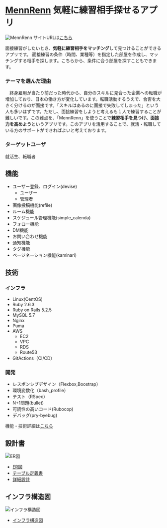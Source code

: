 # [MennRenn](https://mennrenn.com/) 気軽に練習相手探せるアプリ
![MennRenn](https://user-images.githubusercontent.com/85982768/136354125-26e12710-2c20-4147-a08f-d88027a6e85a.gif)
サイトURLは[こちら](https://mennrenn.com/)

面接練習がしたいとき、**気軽に練習相手をマッチング**して見つけることができるアプリです。
面接練習の条件（時間、業種等）を指定した部屋を作成し、マッチングする相手を探します。こちらから、条件に合う部屋を探すこともできます。


### テーマを選んだ理由
　終身雇用が当たり前だった時代から、自分のスキルに見合った企業への転職が増加しており、日本の働き方が変化しています。転職活動するうえで、合否を大きく分けるのが面接です。「スキルはあるのに面接で失敗してしまった」という人も多いはずです。ただし、面接練習をしようと考えるも１人で練習することが難しいです。この難点を、「MennRenn」を使うことで**練習相手を見つけ、面接力を高めよう**というアプリです。このアプリを活用することで、就活・転職している方のサポートができればよいと考えております。
 
### ターゲットユーザ
就活生、転職者

## 機能
- ユーザー登録、ログイン(devise)
  - ユーザー
  - 管理者
- 画像投稿機能(refile)
- ルーム機能
- スケジュール管理機能(simple_calenda)
- フォロー機能
- DM機能
- お問い合わせ機能
- 通知機能
- タグ機能
- ページネーション機能(kaminari)

## 技術
### インフラ
- Linux(CentOS)
- Ruby 2.6.3
- Ruby on Rails 5.2.5
- MySQL 5.7
- Nginx
- Puma
- AWS
  - EC2
  - VPC
  - RDS
  - Route53
- GitActions（CI/CD）

### 開発
- レスポンシブデザイン（Flexbox,Boostrap）
- 環境変数化（bash_profile）
- テスト（RSpec）
- N+1問題(bullet)
- 可読性の高いコード(Rubocop)
- デバッグ(pry-byebug)

機能・技術詳細は[こちら](https://docs.google.com/spreadsheets/d/142KtB-SIKeLuhXgVI_3fRV6PX93IBfW87-pm1sbHodM/edit?usp=sharing)

## 設計書
![ER図](https://user-images.githubusercontent.com/85982768/136347420-79a556ab-3542-432d-aa05-789b2e6c2654.png)
- [ER図](https://drive.google.com/file/d/1nWENUMw2PwqOee9tHfykloUeg7Y1wXMW/view?usp=sharing)
- [テーブル定義書](https://docs.google.com/spreadsheets/d/1N5JukksgXzsvlRtoKJJcxqni-p9SH7Ef/edit?usp=sharing&ouid=111121812190906123216&rtpof=true&sd=true)
- [詳細設計](https://docs.google.com/spreadsheets/d/1N5JukksgXzsvlRtoKJJcxqni-p9SH7Ef/edit?usp=sharing&ouid=111121812190906123216&rtpof=true&sd=true)

## インフラ構造図
![インフラ構造図](https://user-images.githubusercontent.com/85982768/136348088-da65eea3-aad1-4cd4-826a-b76fe69d5eee.png)
- [インフラ構造図](https://drive.google.com/file/d/1PJ7jegyAWn8Pz5R1UjNcNBBmPciJ0ihJ/view?usp=sharing)
